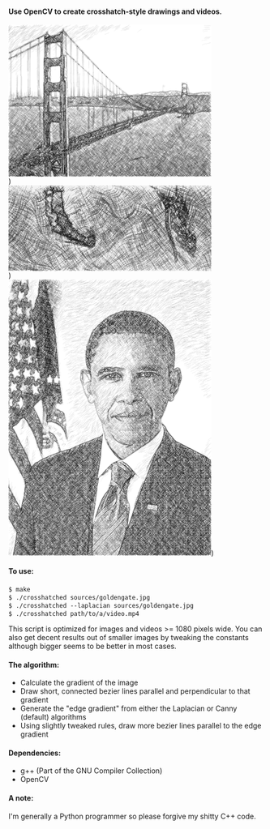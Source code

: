 #### Use OpenCV to create crosshatch-style drawings and videos.

<div style='display:inline-block;'>
    <img src='/examples/goldengate.png?raw=true' width='400px' style='display:block;'>)
    <img src='/examples/matrix.gif?raw=true' width='400px' style='display:block;'>)
</div>
<img src='/examples/obama.png?raw=true' width='400px' style='display:inline-block;'>)

#### To use:
```
$ make
$ ./crosshatched sources/goldengate.jpg
$ ./crosshatched --laplacian sources/goldengate.jpg
$ ./crosshatched path/to/a/video.mp4
```

This script is optimized for images and videos >= 1080 pixels wide. You can also
get decent results out of smaller images by tweaking the constants although
bigger seems to be better in most cases.

#### The algorithm:
- Calculate the gradient of the image
- Draw short, connected bezier lines parallel and perpendicular to that gradient
- Generate the "edge gradient" from either the Laplacian or Canny (default) algorithms
- Using slightly tweaked rules, draw more bezier lines parallel to the edge gradient

#### Dependencies:
 - g++ (Part of the GNU Compiler Collection)
 - OpenCV

#### A note:
I'm generally a Python programmer so please forgive my shitty C++ code.
